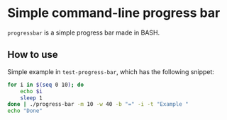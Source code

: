 Simple command-line progress bar
=====================

`progressbar` is a simple progress bar made in BASH.

## How to use

Simple example in `test-progress-bar`, which has the following snippet:

```bash
for i in $(seq 0 10); do
    echo $i
    sleep 1
done | ./progress-bar -m 10 -w 40 -b "=" -i -t "Example "
echo "Done"
```



